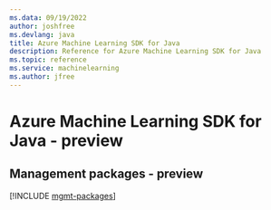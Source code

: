 ```yaml
---
ms.data: 09/19/2022
author: joshfree
ms.devlang: java
title: Azure Machine Learning SDK for Java
description: Reference for Azure Machine Learning SDK for Java
ms.topic: reference
ms.service: machinelearning
ms.author: jfree
---
```

# Azure Machine Learning SDK for Java - preview

## Management packages - preview
[!INCLUDE [mgmt-packages](machine-learning-mgmt-index.md)]